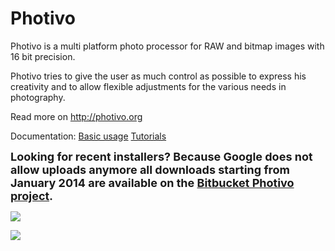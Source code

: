 # Photivo #

Photivo is a multi platform photo processor for RAW and bitmap images with 16 bit precision.

Photivo tries to give the user as much control as possible to express his creativity and to allow flexible adjustments for the various needs in photography.

Read more on http://photivo.org

Documentation:
[Basic usage](http://photivo.org/photivo/manual/using_photivo)
[Tutorials](http://photivo.org/photivo/tutorials)

<font size='4'>**Looking for recent installers? Because Google does not allow uploads anymore all downloads starting from January 2014 are available on the <a href='https://bitbucket.org/Photivo/photivo/downloads'>Bitbucket Photivo project</a>.</font>**

[![](http://wiki.photivo.googlecode.com/hg/screenshots/photivo_thumb_006.jpg)](http://photivo.org/photivo/screenshots)

[![](http://wiki.photivo.googlecode.com/hg/screenshots/photivo_thumb_003.jpg)](http://photivo.org/photivo/screenshots)
